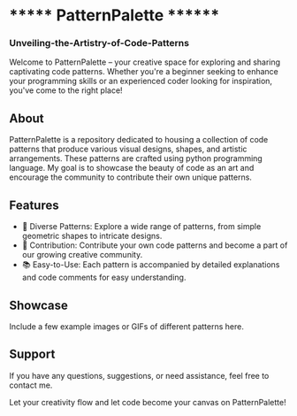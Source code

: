 #  *****    PatternPalette   ******
### Unveiling-the-Artistry-of-Code-Patterns

Welcome to PatternPalette – your creative space for exploring and sharing captivating code patterns. Whether you're a beginner seeking to enhance your programming skills or an experienced coder looking for inspiration, you've come to the right place!

## About

PatternPalette is a repository dedicated to housing a collection of code patterns that produce various visual designs, shapes, and artistic arrangements. These patterns are crafted using python programming language. My goal is to showcase the beauty of code as an art and encourage the community to contribute their own unique patterns.

## Features

- 🎨 Diverse Patterns: Explore a wide range of patterns, from simple geometric shapes to intricate designs.
- 🌟 Contribution: Contribute your own code patterns and become a part of our growing creative community.
- 📚 Easy-to-Use: Each pattern is accompanied by detailed explanations and code comments for easy understanding.

## Showcase

Include a few example images or GIFs of different patterns here.

## Support

If you have any questions, suggestions, or need assistance, feel free to contact me.

Let your creativity flow and let code become your canvas on PatternPalette!
